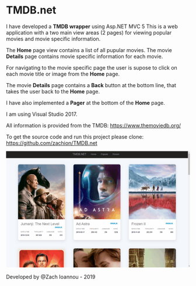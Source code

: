 # TMDB.net
I have developed a **TMDB wrapper**  using Asp.NET MVC 5 
This is a web application with a two main view areas (2 pages) for viewing popular movies and
movie specific information. 

The **Home** page view contains a list of all pupular movies. 
The movie **Details** page contains movie specific information for each movie. 

For navigating to the movie specific page the user is supose to click on each movie title or image from the **Home** page.

The movie **Details** page contains a **Back** button at the bottom line, that takes the user back to the **Home** page.

I have also implemented a **Pager** at the bottom of the **Home** page. 

I am  using Visual Studio 2017. 

All information is provided from the TMDB: https://www.themoviedb.org/

To get the source code and run this project please clone: https://github.com/zachion/TMDB.net

![](TMDB-net-demo.gif)

Developed by @Zach Ioannou - 2019
